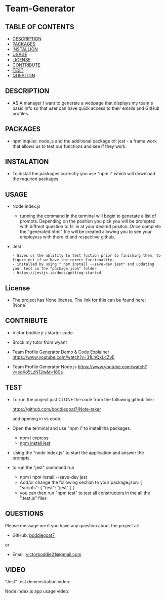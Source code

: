 # Team-Generator

## TABLE OF CONTENTS
  - [DESCRIPTION](#description)
  - [PACKAGES](#packages)
  - [INSTALLION](#installation)
  - [USAGE](#usage)
  - [LICENSE](#license)
  - [CONTRIBUTE](#contribute)
  - [TEST](#test)
  - [QUESTION](#questions)

## DESCRIPTION
        
- AS A manager I want to generate a webpage that displays my team's basic info so that user can have quick access to their emails and GitHub profiles.
## PACKAGES

- npm inquier, node.js and the additional package of:
    jest - a frame work that allows us to test our functions and see if they work.
            

## INSTALATION
      
- To install the packages correctly you use "npm i" which will download the required packages.

## USAGE

- Node index.js
    
    - running the command in the terminal will begin to generate a list of prompts. Depending on the position you pick you will be prompted with diffrent question to fill in at your desired positon. Once complete the "generated.html" file will be created allowing you to see your employess with there id and respective github.

- Jest :
      
      - Gives us the ablitity to test fuction prior to finishing them, to figure out if we have the corect fuctionality.
      - installed by using " npm install --save-dev jest" and updating your test in the "package.json" folder
      - https://jestjs.io/docs/getting-started
      

## License

- The project has None license. The link for this can be found here: [None]

## CONTRIBUTE

- Victor boddie jr / starter code

- Brock my tutor from wyant

- Team Profile Generator Demo & Code Explainer  https://www.youtube.com/watch?v=31LhQkLcZvE

- Team Profile Generator Node.js  https://www.youtube.com/watch?v=soKo5LzN12w&t=180s

## TEST
      
- To run the project just CLONE the code from the following github link:

    https://github.com/boddiegoat7/Note-taker

    and opening in vs code. 
 
 - Open the terminal and use "npm i" to install tha packages. 
      - npm i express
      - [npm install jest](https://jestjs.io/docs/getting-started)
    
 - Using the "node index.js" to start the application and answer the prompts.

 - to run the "jest" command run
      - npm i npm install --save-dev jest
      - Add/or change the following section to your package.json:
            {
              "scripts": {
              "test": "jest"
               }
             }
      - you can then run "npm test" to test all constructors in the all the ".test.js" files


## QUESTIONS

Please message me if you have any question about the project at:

- GitHub: [boddiegoat7](https://github.com/boddiegoat7)
        
or

- Email: [victorboddie21@gmail.com](mailto:victorboddie21@gmail.com})
        
## VIDEO

"Jest" test demenstration video:



Node index.js app usage video:




